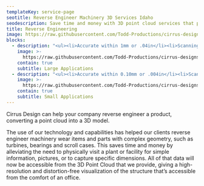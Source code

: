 ```yaml
---
templateKey: service-page
seotitle: Reverse Engineer Machinery 3D Services Idaho
seodescription: Save time and money with 3D point cloud services that provide reverse engineer machinery dimensions and parts servicing Washington & Idaho
title: Reverse Engineering
image: https://raw.githubusercontent.com/Todd-Productions/cirrus-designs/master/src/img/content/reverse-engineer/machine.jpg
blocks:
  - description: "<ul><li>Accurate within 1mm or .04in</li><li>Scanning volume: Up to 8m<sup>3</sup></li></ul>"
    image: >-
      https://raw.githubusercontent.com/Todd-Productions/cirrus-designs/master/src/img/content/reverse-engineer/part-scanning.jpg
    contain: true
    subtitle: Large Applications
  - description: "<ul><li>Accurate within 0.10mm or .004in</li><li>Scanning volume: Up to 0.5m<sup>3</sup></li></ul>"
    image: >-
      https://raw.githubusercontent.com/Todd-Productions/cirrus-designs/master/src/img/content/reverse-engineer/part-scanning-2.jpg
    contain: true
    subtitle: Small Applications
---
```


Cirrus Design can help your company reverse engineer a product, converting a point cloud into a 3D model.

The use of our technology and capabilities has helped our clients reverse engineer machinery wear items and parts with complex geometry, such as turbines, bearings and scroll cases. This saves time and money by alleviating the need to physically visit a plant or facility for simple information, pictures, or to capture specific dimensions. All of that data will now be accessible from the 3D Point Cloud that we provide, giving a high-resolution and distortion-free visualization of the structure that’s accessible from the comfort of an office.
